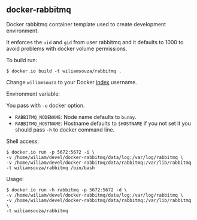 docker-rabbitmq
---------------

Docker rabbitmq container template used to create development environment.

It enforces the ``uid`` and ``gid`` from user rabbitmq and it defaults
to 1000 to avoid problems with docker volume permissions.

To build run:

```
$ docker.io build -t wiliamsouza/rabbitmq .
```

Change `wiliamsouza` to your Docker
[index](https://index.docker.io/u/wiliamsouza/) username.

Environment variable:

You pass with ``-e`` docker option.

* ``RABBITMQ_NODENAME``: Node name defaults to ``bunny``.
* ``RABBITMQ_HOSTNAME``: Hostname defaults to ``$HOSTNAME`` if you not set it
                         you should pass ``-h`` to docker command line.

Shell access:

```
$ docker.io run -p 5672:5672 -i \
-v /home/wiliam/devel/docker-rabbitmq/data/log:/var/log/rabbitmq \
-v /home/wiliam/devel/docker-rabbitmq/data/rabbitmq:/var/lib/rabbitmq
-t wiliamsouza/rabbitmq /bin/bash
```

Usage:

```
$ docker.io run -h rabbitmq -p 5672:5672 -d \
-v /home/wiliam/devel/docker-rabbitmq/data/log:/var/log/rabbitmq \
-v /home/wiliam/devel/docker-rabbitmq/data/rabbitmq:/var/lib/rabbitmq \
-t wiliamsouza/rabbitmq
```
